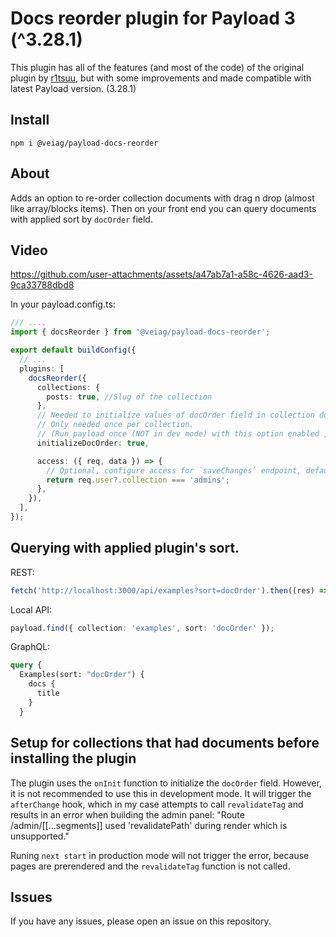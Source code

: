 # Docs reorder plugin for Payload 3 (^3.28.1)

This plugin has all of the features (and most of the code) of the original plugin by [r1tsuu](https://github.com/r1tsuu/payload-enchants), but with some improvements and made compatible with latest Payload version. (3.28.1)

## Install

`npm i @veiag/payload-docs-reorder`

## About

Adds an option to re-order collection documents with drag n drop (almost like array/blocks items). Then on your front end you can query documents with applied sort by `docOrder` field.

## Video

https://github.com/user-attachments/assets/a47ab7a1-a58c-4626-aad3-9ca33788dbd8



In your payload.config.ts:

```ts
/// ....
import { docsReorder } from '@veiag/payload-docs-reorder';

export default buildConfig({
  // ...
  plugins: [
    docsReorder({
      collections: {
        posts: true, //Slug of the collection
      },
      // Needed to initialize values of docOrder field in collection documents.
      // Only needed once per collection. 
      // (Run payload once (NOT in dev mode) with this option enabled , and more if you add new collection)
      initializeDocOrder: true,

      access: ({ req, data }) => {
        // Optional, configure access for `saveChanges` endpoint, default: Boolean(req.user)
        return req.user?.collection === 'admins';
      },
    }),
  ],
});
```

## Querying with applied plugin's sort.

REST:

```ts
fetch('http://localhost:3000/api/examples?sort=docOrder').then((res) => res.json());
```

Local API:

```ts
payload.find({ collection: 'examples', sort: 'docOrder' });
```

GraphQL:

```graphql
query {
  Examples(sort: "docOrder") {
    docs {
      title
    }
  }

```

## Setup for collections that had documents before installing the plugin

The plugin uses the `onInit` function to initialize the `docOrder` field. However, it is not recommended to use this in development mode. It will trigger the `afterChange` hook, which in my case attempts to call `revalidateTag` and results in an error when building the admin panel: "Route /admin/[[...segments]] used 'revalidatePath' during render which is unsupported."

Runing `next start` in production mode will not trigger the error, because pages are prerendered and the `revalidateTag` function is not called.

## Issues

If you have any issues, please open an issue on this repository.
